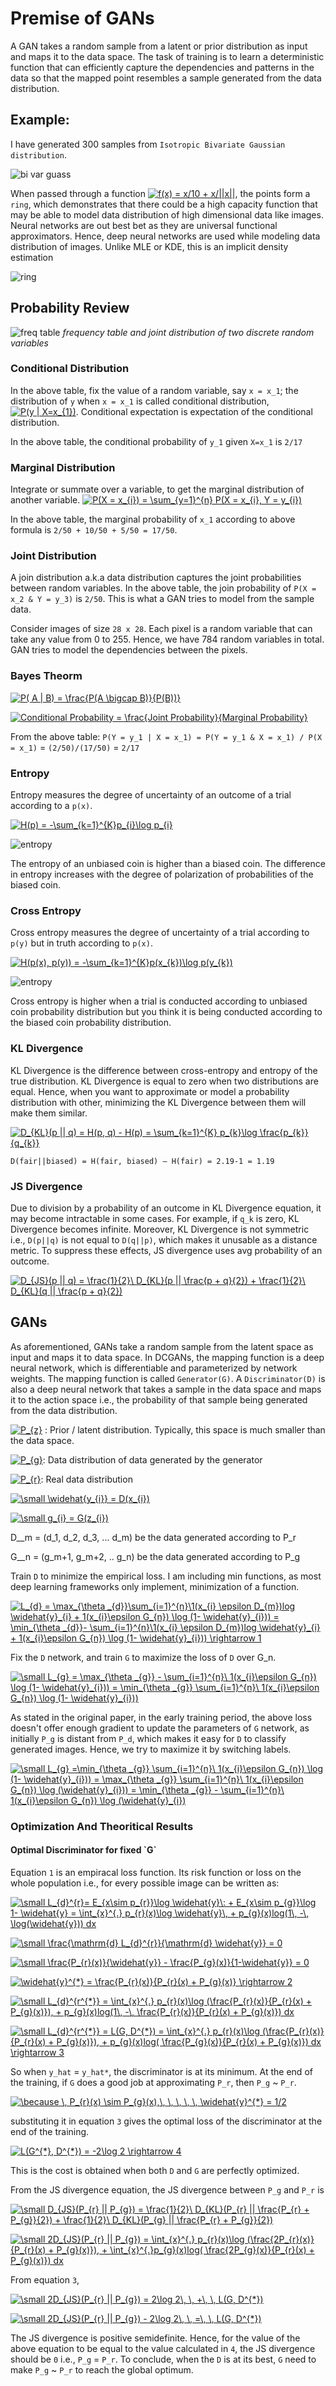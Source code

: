 Premise of GANs
===

A GAN takes a random sample from a latent or prior distribution as input and maps it to the data space. The task of training is to learn a deterministic function that can efficiently capture the dependencies and patterns in the data so that the mapped point resembles a sample generated from the data distribution. 

Example:
---

I have generated 300 samples from `Isotropic Bivariate Gaussian distribution`. 

![bi var guass](Images/bi_var_guassian.png)

When passed through a function <a href="https://www.codecogs.com/eqnedit.php?latex=f(x)&space;=&space;x/10&space;&plus;&space;x/||x||" target="_blank"><img src="https://latex.codecogs.com/svg.latex?f(x)&space;=&space;x/10&space;&plus;&space;x/||x||" title="f(x) = x/10 + x/||x||" /></a>, the points form a `ring`, which demonstrates that there could be a high capacity function that may be able to model data distribution of high dimensional data like images. Neural networks are out best bet as they are universal functional approximators. Hence, deep neural networks are used while modeling data distribution of images. Unlike MLE or KDE, this is an implicit density estimation

![ring](Images/Ring_formation.png)

Probability Review
---

![freq table](Images/frequency_table.png)
*frequency table and joint distribution of two discrete random variables*

<h3>Conditional Distribution</h3> 

In the above table, fix the value of a random variable, say `x = x_1`; the distribution of `y` when `x = x_1` is called conditional distribution, <a href="https://www.codecogs.com/eqnedit.php?latex=P(y&space;|&space;X=x_{1})" target="_blank"><img src="https://latex.codecogs.com/svg.latex?P(y&space;|&space;X=x_{1})" title="P(y | X=x_{1})" /></a>. Conditional expectation is expectation of the conditional distribution. 

In the above table, the conditional probability of `y_1` given `X=x_1` is `2/17`

<h3>Marginal Distribution</h3>

Integrate or summate over a variable, to get the marginal distribution of another variable. 
<a href="https://www.codecogs.com/eqnedit.php?latex=P(X&space;=&space;x_{i})&space;=&space;\sum_{y=1}^{n}&space;P(X&space;=&space;x_{i},&space;Y&space;=&space;y_{i})" target="_blank"><img src="https://latex.codecogs.com/svg.latex?P(X&space;=&space;x_{i})&space;=&space;\sum_{y=1}^{n}&space;P(X&space;=&space;x_{i},&space;Y&space;=&space;y_{i})" title="P(X = x_{i}) = \sum_{y=1}^{n} P(X = x_{i}, Y = y_{i})" /></a>

In the above table, the marginal probability of `x_1` according to above formula is `2/50 + 10/50 + 5/50 = 17/50`. 

<h3>Joint Distribution</h3>

A join distribution a.k.a data distribution captures the joint probabilities between random variables. In the above table, the join probability of `P(X = x_2 & Y = y_3)` is `2/50`. This is what a GAN tries to model from the sample data. 

Consider images of size `28 x 28`. Each pixel is a random variable that can take any value from 0 to 255. Hence, we have 784 random variables in total. GAN tries to model the dependencies between the pixels. 

<h3>Bayes Theorm</h3>

<a href="https://www.codecogs.com/eqnedit.php?latex=P(&space;A&space;|&space;B)&space;=&space;\frac{P(A&space;\bigcap&space;B)}{P(B))}" target="_blank"><img src="https://latex.codecogs.com/svg.latex?P(&space;A&space;|&space;B)&space;=&space;\frac{P(A&space;\bigcap&space;B)}{P(B))}" title="P( A | B) = \frac{P(A \bigcap B)}{P(B))}" /></a>

<a href="https://www.codecogs.com/eqnedit.php?latex=Conditional&space;Probability&space;=&space;\frac{Joint&space;Probability}{Marginal&space;Probability}" target="_blank"><img src="https://latex.codecogs.com/svg.latex?Conditional&space;Probability&space;=&space;\frac{Joint&space;Probability}{Marginal&space;Probability}" title="Conditional Probability = \frac{Joint Probability}{Marginal Probability}" /></a>

From the above table: `P(Y = y_1 | X = x_1) = P(Y = y_1 & X = x_1) / P(X = x_1)` = `(2/50)/(17/50)` = `2/17`

<h3>Entropy</h3>

Entropy measures the degree of uncertainty of an outcome of a trial according to a `p(x)`. 

<a href="https://www.codecogs.com/eqnedit.php?latex=H(p)&space;=&space;-\sum_{k=1}^{K}p_{i}\log&space;p_{i}" target="_blank"><img src="https://latex.codecogs.com/svg.latex?H(p)&space;=&space;-\sum_{k=1}^{K}p_{k}\log&space;p_{k}" title="H(p) = -\sum_{k=1}^{K}p_{i}\log p_{i}" /></a>

![entropy](Images/entropy.png)

 
The entropy of an unbiased coin is higher than a biased coin. The difference in entropy increases with the degree of polarization of probabilities of the biased coin.

<h3>Cross Entropy</h3>

Cross entropy measures the degree of uncertainty of a trial according to `p(y)` but in truth according to `p(x)`.

<a href="https://www.codecogs.com/eqnedit.php?latex=H(p(x),&space;p(y))&space;=&space;-\sum_{k=1}^{K}p(x_{k})\log&space;p(y_{k})" target="_blank"><img src="https://latex.codecogs.com/svg.latex?H(p(x),&space;p(y))&space;=&space;-\sum_{k=1}^{K}p(x_{k})\log&space;p(y_{k})" title="H(p(x), p(y)) = -\sum_{k=1}^{K}p(x_{k})\log p(y_{k})" /></a>

![entropy](Images/cross_entropy.png)

Cross entropy is higher when a trial is conducted according to unbiased coin probability distribution but you think it is being conducted according to the biased coin probability distribution. 

<h3>KL Divergence</h3>

KL Divergence is the difference between cross-entropy and entropy of the true distribution. KL Divergence is equal to zero when two distributions are equal. Hence, when you want to approximate or model a probability distribution with other, minimizing the KL Divergence between them will make them similar.

<a href="https://www.codecogs.com/eqnedit.php?latex=D_{KL}(p&space;||&space;q)&space;=&space;H(p,&space;q)&space;-&space;H(p)&space;=&space;\sum_{k=1}^{K}&space;p_{k}\log&space;\frac{p_{k}}{q_{k}}" target="_blank"><img src="https://latex.codecogs.com/gif.latex?D_{KL}(p&space;||&space;q)&space;=&space;H(p,&space;q)&space;-&space;H(p)&space;=&space;\sum_{k=1}^{K}&space;p_{k}\log&space;\frac{p_{k}}{q_{k}}" title="D_{KL}(p || q) = H(p, q) - H(p) = \sum_{k=1}^{K} p_{k}\log \frac{p_{k}}{q_{k}}" /></a>

`D(fair||biased) = H(fair, biased) – H(fair) = 2.19-1 = 1.19`

<h3>JS Divergence</h3>

Due to division by a probability of an outcome in KL Divergence equation, it may become intractable in some cases. For example, if `q_k` is zero, KL Divergence becomes infinite. Moreover, KL Divergence is not symmetric i.e., `D(p||q)` is not equal to `D(q||p)`, which makes it unusable as a distance metric. To suppress these effects, JS divergence uses avg probability of an outcome.

<a href="https://www.codecogs.com/eqnedit.php?latex=D_{JS}(p&space;||&space;q)&space;=&space;\frac{1}{2}\&space;D_{KL}(p&space;||&space;\frac{p&space;&plus;&space;q}{2})&space;&plus;&space;\frac{1}{2}\&space;D_{KL}(q&space;||&space;\frac{p&space;&plus;&space;q}{2})" target="_blank"><img src="https://latex.codecogs.com/svg.latex?D_{JS}(p&space;||&space;q)&space;=&space;\frac{1}{2}\&space;D_{KL}(p&space;||&space;\frac{p&space;&plus;&space;q}{2})&space;&plus;&space;\frac{1}{2}\&space;D_{KL}(q&space;||&space;\frac{p&space;&plus;&space;q}{2})" title="D_{JS}(p || q) = \frac{1}{2}\ D_{KL}(p || \frac{p + q}{2}) + \frac{1}{2}\ D_{KL}(q || \frac{p + q}{2})" /></a>

GANs
----

As aforementioned, GANs take a random sample from the latent space as input and maps it to data space. In DCGANs, the mapping function is a deep neural network, which is differentiable and parameterized by network weights. The mapping function is called `Generator(G)`. A `Discriminator(D)` is also a deep neural network that takes a sample in the data space and maps it to the action space i.e., the probability of that sample being generated from the data distribution. 

<a href="https://www.codecogs.com/eqnedit.php?latex=P_{z}" target="_blank"><img src="https://latex.codecogs.com/svg.latex?P_{z}" title="P_{z}" /></a> :  Prior / latent distribution. Typically, this space is much smaller than the data space.

<a href="https://www.codecogs.com/eqnedit.php?latex=P_{g}" target="_blank"><img src="https://latex.codecogs.com/svg.latex?P_{g}" title="P_{g}" /></a>: Data distribution of data generated by the generator

<a href="https://www.codecogs.com/eqnedit.php?latex=P_{r}" target="_blank"><img src="https://latex.codecogs.com/svg.latex?P_{r}" title="P_{r}" /></a>: Real data distribution

<a href="https://www.codecogs.com/eqnedit.php?latex=\inline&space;\small&space;\widehat{y_{i}}&space;=&space;D(x_{i})" target="_blank"><img src="https://latex.codecogs.com/svg.latex?\inline&space;\small&space;\widehat{y_{i}}&space;=&space;D(x_{i})" title="\small \widehat{y_{i}} = D(x_{i})" /></a>

<a href="https://www.codecogs.com/eqnedit.php?latex=\inline&space;\small&space;g_{i}&space;=&space;G(z_{i})" target="_blank"><img src="https://latex.codecogs.com/svg.latex?\inline&space;\small&space;g_{i}&space;=&space;G(z_{i})" title="\small g_{i} = G(z_{i})" /></a>

D__m = (d_1, d_2, d_3, ... d_m) be the data generated according to P_r

G__n = (g_m+1, g_m+2, .. g_n) be the data generated according to P_g


Train `D` to minimize the empirical loss. I am including min functions, as most deep learning frameworks only implement, minimization of a function.

<a href="https://www.codecogs.com/eqnedit.php?latex=\inline&space;L_{d}&space;=&space;\max_{\theta&space;_{d}}\sum_{i=1}^{n}\1(x_{i}&space;\epsilon&space;D_{m})log&space;\widehat{y}_{i}&space;&plus;&space;1(x_{i}\epsilon&space;G_{n})&space;\log&space;(1-&space;\widehat{y}_{i}))&space;=&space;\min_{\theta&space;_{d}}-&space;\sum_{i=1}^{n}\1(x_{i}&space;\epsilon&space;D_{m})log&space;\widehat{y}_{i}&space;&plus;&space;1(x_{i}\epsilon&space;G_{n})&space;\log&space;(1-&space;\widehat{y}_{i}))&space;\rightarrow&space;1" target="_blank"><img src="https://latex.codecogs.com/gif.latex?\inline&space;L_{d}&space;=&space;\max_{\theta&space;_{d}}\sum_{i=1}^{n}\1(x_{i}&space;\epsilon&space;D_{m})log&space;\widehat{y}_{i}&space;&plus;&space;1(x_{i}\epsilon&space;G_{n})&space;\log&space;(1-&space;\widehat{y}_{i}))&space;=&space;\min_{\theta&space;_{d}}-&space;\sum_{i=1}^{n}\1(x_{i}&space;\epsilon&space;D_{m})log&space;\widehat{y}_{i}&space;&plus;&space;1(x_{i}\epsilon&space;G_{n})&space;\log&space;(1-&space;\widehat{y}_{i}))&space;\rightarrow&space;1" title="L_{d} = \max_{\theta _{d}}\sum_{i=1}^{n}\1(x_{i} \epsilon D_{m})log \widehat{y}_{i} + 1(x_{i}\epsilon G_{n}) \log (1- \widehat{y}_{i})) = \min_{\theta _{d}}- \sum_{i=1}^{n}\1(x_{i} \epsilon D_{m})log \widehat{y}_{i} + 1(x_{i}\epsilon G_{n}) \log (1- \widehat{y}_{i})) \rightarrow 1" /></a>

Fix the `D` network, and train `G` to maximize the loss of `D` over G_n. 

<a href="https://www.codecogs.com/eqnedit.php?latex=\inline&space;\fn_cm&space;\small&space;L_{g}&space;=&space;\max_{\theta&space;_{g}}&space;-&space;\sum_{i=1}^{n}\&space;1(x_{i}\epsilon&space;G_{n})&space;\log&space;(1-&space;\widehat{y}_{i}))&space;=&space;\min_{\theta&space;_{g}}&space;\sum_{i=1}^{n}\&space;1(x_{i}\epsilon&space;G_{n})&space;\log&space;(1-&space;\widehat{y}_{i}))" target="_blank"><img src="https://latex.codecogs.com/svg.latex?\inline&space;\fn_cm&space;\small&space;L_{g}&space;=&space;\max_{\theta&space;_{g}}&space;-&space;\sum_{i=1}^{n}\&space;1(x_{i}\epsilon&space;G_{n})&space;\log&space;(1-&space;\widehat{y}_{i}))&space;=&space;\min_{\theta&space;_{g}}&space;\sum_{i=1}^{n}\&space;1(x_{i}\epsilon&space;G_{n})&space;\log&space;(1-&space;\widehat{y}_{i}))" title="\small L_{g} = \max_{\theta _{g}} - \sum_{i=1}^{n}\ 1(x_{i}\epsilon G_{n}) \log (1- \widehat{y}_{i})) = \min_{\theta _{g}} \sum_{i=1}^{n}\ 1(x_{i}\epsilon G_{n}) \log (1- \widehat{y}_{i}))" /></a>

As stated in the original paper, in the early training period, the above loss doesn't offer enough gradient to update the parameters of `G` network, as initially `P_g` is distant from `P_d`, which makes it easy for `D` to classify generated images. Hence, we try to maximize it by switching labels.

<a href="https://www.codecogs.com/eqnedit.php?latex=\inline&space;\fn_cm&space;\small&space;L_{g}&space;=\min_{\theta&space;_{g}}&space;\sum_{i=1}^{n}\&space;1(x_{i}\epsilon&space;G_{n})&space;\log&space;(1-&space;\widehat{y}_{i}))&space;=&space;\max_{\theta&space;_{g}}&space;\sum_{i=1}^{n}\&space;1(x_{i}\epsilon&space;G_{n})&space;\log&space;(\widehat{y}_{i}))&space;=&space;\min_{\theta&space;_{g}}&space;-&space;\sum_{i=1}^{n}\&space;1(x_{i}\epsilon&space;G_{n})&space;\log&space;(\widehat{y}_{i})" target="_blank"><img src="https://latex.codecogs.com/svg.latex?\inline&space;\fn_cm&space;\small&space;L_{g}&space;=\min_{\theta&space;_{g}}&space;\sum_{i=1}^{n}\&space;1(x_{i}\epsilon&space;G_{n})&space;\log&space;(1-&space;\widehat{y}_{i}))&space;=&space;\max_{\theta&space;_{g}}&space;\sum_{i=1}^{n}\&space;1(x_{i}\epsilon&space;G_{n})&space;\log&space;(\widehat{y}_{i}))&space;=&space;\min_{\theta&space;_{g}}&space;-&space;\sum_{i=1}^{n}\&space;1(x_{i}\epsilon&space;G_{n})&space;\log&space;(\widehat{y}_{i})" title="\small L_{g} =\min_{\theta _{g}} \sum_{i=1}^{n}\ 1(x_{i}\epsilon G_{n}) \log (1- \widehat{y}_{i})) = \max_{\theta _{g}} \sum_{i=1}^{n}\ 1(x_{i}\epsilon G_{n}) \log (\widehat{y}_{i})) = \min_{\theta _{g}} - \sum_{i=1}^{n}\ 1(x_{i}\epsilon G_{n}) \log (\widehat{y}_{i})" /></a>



<h3> Optimization And Theoritical Results</h3>

<h4> Optimal Discriminator for fixed `G` </h4>

Equation `1` is an empiracal loss function. Its risk function or loss on the whole population i.e., for every possible image can be written as: 

<a href="https://www.codecogs.com/eqnedit.php?latex=\inline&space;\small&space;L_{d}^{r}=&space;E_{x\sim&space;p_{r}}\log&space;\widehat{y}\:&space;&plus;&space;E_{x\sim&space;p_{g}}\log&space;1-&space;\widehat{y}&space;=&space;\int_{x}^{.}&space;p_{r}(x)\log&space;\widehat{y}\,&space;&plus;&space;p_{g}(x)log(1\,&space;-\,&space;\log(\widehat{y}))&space;dx" target="_blank"><img src="https://latex.codecogs.com/gif.latex?\inline&space;\small&space;L_{d}^{r}=&space;E_{x\sim&space;p_{r}}\log&space;\widehat{y}\:&space;&plus;&space;E_{x\sim&space;p_{g}}\log&space;1-&space;\widehat{y}&space;=&space;\int_{x}^{.}&space;p_{r}(x)\log&space;\widehat{y}\,&space;&plus;&space;p_{g}(x)log(1\,&space;-\,&space;\log(\widehat{y}))&space;dx" title="\small L_{d}^{r}= E_{x\sim p_{r}}\log \widehat{y}\: + E_{x\sim p_{g}}\log 1- \widehat{y} = \int_{x}^{.} p_{r}(x)\log \widehat{y}\, + p_{g}(x)log(1\, -\, \log(\widehat{y})) dx" /></a>

<a href="https://www.codecogs.com/eqnedit.php?latex=\inline&space;\small&space;\frac{\mathrm{d}&space;L_{d}^{r}}{\mathrm{d}&space;\widehat{y}}&space;=&space;0" target="_blank"><img src="https://latex.codecogs.com/svg.latex?\inline&space;\small&space;\frac{\mathrm{d}&space;L_{d}^{r}}{\mathrm{d}&space;\widehat{y}}&space;=&space;0" title="\small \frac{\mathrm{d} L_{d}^{r}}{\mathrm{d} \widehat{y}} = 0" /></a>

<a href="https://www.codecogs.com/eqnedit.php?latex=\inline&space;\small&space;\frac{P_{r}(x)}{\widehat{y}}&space;-&space;\frac{P_{g}(x)}{1-\widehat{y}}&space;=&space;0" target="_blank"><img src="https://latex.codecogs.com/svg.latex?\inline&space;\small&space;\frac{P_{r}(x)}{\widehat{y}}&space;-&space;\frac{P_{g}(x)}{1-\widehat{y}}&space;=&space;0" title="\small \frac{P_{r}(x)}{\widehat{y}} - \frac{P_{g}(x)}{1-\widehat{y}} = 0" /></a>

<a href="https://www.codecogs.com/eqnedit.php?latex=\inline&space;\widehat{y}^{*}&space;=&space;\frac{P_{r}(x)}{P_{r}(x)&space;&plus;&space;P_{g}(x)}&space;\rightarrow&space;2" target="_blank"><img src="https://latex.codecogs.com/gif.latex?\inline&space;\widehat{y}^{*}&space;=&space;\frac{P_{r}(x)}{P_{r}(x)&space;&plus;&space;P_{g}(x)}&space;\rightarrow&space;2" title="\widehat{y}^{*} = \frac{P_{r}(x)}{P_{r}(x) + P_{g}(x)} \rightarrow 2" /></a>

<a href="https://www.codecogs.com/eqnedit.php?latex=\inline&space;\small&space;L_{d}^{r^{*}}&space;=&space;\int_{x}^{.}&space;p_{r}(x)\log&space;(\frac{P_{r}(x)}{P_{r}(x)&space;&plus;&space;P_{g}(x)}),&space;&plus;&space;p_{g}(x)log(1\,&space;-\,&space;\frac{P_{r}(x)}{P_{r}(x)&space;&plus;&space;P_{g}(x)})&space;dx" target="_blank"><img src="https://latex.codecogs.com/gif.latex?\inline&space;\small&space;L_{d}^{r^{*}}&space;=&space;\int_{x}^{.}&space;p_{r}(x)\log&space;(\frac{P_{r}(x)}{P_{r}(x)&space;&plus;&space;P_{g}(x)}),&space;&plus;&space;p_{g}(x)log(1\,&space;-\,&space;\frac{P_{r}(x)}{P_{r}(x)&space;&plus;&space;P_{g}(x)})&space;dx" title="\small L_{d}^{r^{*}} = \int_{x}^{.} p_{r}(x)\log (\frac{P_{r}(x)}{P_{r}(x) + P_{g}(x)}), + p_{g}(x)log(1\, -\, \frac{P_{r}(x)}{P_{r}(x) + P_{g}(x)}) dx" /></a>

<a href="https://www.codecogs.com/eqnedit.php?latex=\inline&space;\small&space;L_{d}^{r^{*}}&space;=&space;L(G,&space;D^{*})&space;=&space;\int_{x}^{.}&space;p_{r}(x)\log&space;(\frac{P_{r}(x)}{P_{r}(x)&space;&plus;&space;P_{g}(x)}),&space;&plus;&space;p_{g}(x)log(&space;\frac{P_{g}(x)}{P_{r}(x)&space;&plus;&space;P_{g}(x)})&space;dx&space;\rightarrow&space;3" target="_blank"><img src="https://latex.codecogs.com/gif.latex?\inline&space;\small&space;L_{d}^{r^{*}}&space;=&space;L(G,&space;D^{*})&space;=&space;\int_{x}^{.}&space;p_{r}(x)\log&space;(\frac{P_{r}(x)}{P_{r}(x)&space;&plus;&space;P_{g}(x)}),&space;&plus;&space;p_{g}(x)log(&space;\frac{P_{g}(x)}{P_{r}(x)&space;&plus;&space;P_{g}(x)})&space;dx&space;\rightarrow&space;3" title="\small L_{d}^{r^{*}} = L(G, D^{*}) = \int_{x}^{.} p_{r}(x)\log (\frac{P_{r}(x)}{P_{r}(x) + P_{g}(x)}), + p_{g}(x)log( \frac{P_{g}(x)}{P_{r}(x) + P_{g}(x)}) dx \rightarrow 3" /></a>

So when `y_hat` = `y_hat*`, the discriminator is at its minimum. At the end of the training, if `G` does a good job at approximating `P_r`, then `P_g` ~ `P_r`. 

<a href="https://www.codecogs.com/eqnedit.php?latex=\inline&space;\because&space;\,&space;P_{r}(x)&space;\sim&space;P_{g}(x),\,&space;\,&space;\,&space;\,&space;\,&space;\widehat{y}^{*}&space;=&space;1/2" target="_blank"><img src="https://latex.codecogs.com/gif.latex?\inline&space;\because&space;\,&space;P_{r}(x)&space;\sim&space;P_{g}(x),\,&space;\,&space;\,&space;\,&space;\,&space;\widehat{y}^{*}&space;=&space;1/2" title="\because \, P_{r}(x) \sim P_{g}(x),\, \, \, \, \, \widehat{y}^{*} = 1/2" /></a>

substituting it in equation `3` gives the optimal loss of the discriminator at the end of the training.

<a href="https://www.codecogs.com/eqnedit.php?latex=L(G^{*},&space;D^{*})&space;=&space;-2\log&space;2&space;\rightarrow&space;4" target="_blank"><img src="https://latex.codecogs.com/gif.latex?L(G^{*},&space;D^{*})&space;=&space;-2\log&space;2&space;\rightarrow&space;4" title="L(G^{*}, D^{*}) = -2\log 2 \rightarrow 4" /></a>

This is the cost is obtained when both `D` and `G` are perfectly optimized.

From the JS divergence equation, the JS divergence between `P_g` and `P_r` is

<a href="https://www.codecogs.com/eqnedit.php?latex=\inline&space;\small&space;D_{JS}(P_{r}&space;||&space;P_{g})&space;=&space;\frac{1}{2}\&space;D_{KL}(P_{r}&space;||&space;\frac{P_{r}&space;&plus;&space;P_{g}}{2})&space;&plus;&space;\frac{1}{2}\&space;D_{KL}(P_{g}&space;||&space;\frac{P_{r}&space;&plus;&space;P_{g}}{2})" target="_blank"><img src="https://latex.codecogs.com/gif.latex?\inline&space;\small&space;D_{JS}(P_{r}&space;||&space;P_{g})&space;=&space;\frac{1}{2}\&space;D_{KL}(P_{r}&space;||&space;\frac{P_{r}&space;&plus;&space;P_{g}}{2})&space;&plus;&space;\frac{1}{2}\&space;D_{KL}(P_{g}&space;||&space;\frac{P_{r}&space;&plus;&space;P_{g}}{2})" title="\small D_{JS}(P_{r} || P_{g}) = \frac{1}{2}\ D_{KL}(P_{r} || \frac{P_{r} + P_{g}}{2}) + \frac{1}{2}\ D_{KL}(P_{g} || \frac{P_{r} + P_{g}}{2})" /></a>

<a href="https://www.codecogs.com/eqnedit.php?latex=\inline&space;\small&space;2D_{JS}(P_{r}&space;||&space;P_{g})&space;=&space;\int_{x}^{.}&space;p_{r}(x)\log&space;(\frac{2P_{r}(x)}{P_{r}(x)&space;&plus;&space;P_{g}(x)}),&space;&plus;&space;\int_{x}^{.}p_{g}(x)log(&space;\frac{2P_{g}(x)}{P_{r}(x)&space;&plus;&space;P_{g}(x)})&space;dx" target="_blank"><img src="https://latex.codecogs.com/gif.latex?\inline&space;\small&space;2D_{JS}(P_{r}&space;||&space;P_{g})&space;=&space;\int_{x}^{.}&space;p_{r}(x)\log&space;(\frac{2P_{r}(x)}{P_{r}(x)&space;&plus;&space;P_{g}(x)}),&space;&plus;&space;\int_{x}^{.}p_{g}(x)log(&space;\frac{2P_{g}(x)}{P_{r}(x)&space;&plus;&space;P_{g}(x)})&space;dx" title="\small 2D_{JS}(P_{r} || P_{g}) = \int_{x}^{.} p_{r}(x)\log (\frac{2P_{r}(x)}{P_{r}(x) + P_{g}(x)}), + \int_{x}^{.}p_{g}(x)log( \frac{2P_{g}(x)}{P_{r}(x) + P_{g}(x)}) dx" /></a>

From equation `3`,

<a href="https://www.codecogs.com/eqnedit.php?latex=\inline&space;\small&space;2D_{JS}(P_{r}&space;||&space;P_{g})&space;=&space;2\log&space;2\,&space;\,&space;&plus;\,&space;\,&space;L(G,&space;D^{*})" target="_blank"><img src="https://latex.codecogs.com/gif.latex?\inline&space;\small&space;2D_{JS}(P_{r}&space;||&space;P_{g})&space;=&space;2\log&space;2\,&space;\,&space;&plus;\,&space;\,&space;L(G,&space;D^{*})" title="\small 2D_{JS}(P_{r} || P_{g}) = 2\log 2\, \, +\, \, L(G, D^{*})" /></a>

<a href="https://www.codecogs.com/eqnedit.php?latex=\inline&space;\small&space;2D_{JS}(P_{r}&space;||&space;P_{g})&space;-&space;2\log&space;2\,&space;\,&space;=\,&space;\,&space;L(G,&space;D^{*})" target="_blank"><img src="https://latex.codecogs.com/gif.latex?\inline&space;\small&space;2D_{JS}(P_{r}&space;||&space;P_{g})&space;-&space;2\log&space;2\,&space;\,&space;=\,&space;\,&space;L(G,&space;D^{*})" title="\small 2D_{JS}(P_{r} || P_{g}) - 2\log 2\, \, =\, \, L(G, D^{*})" /></a>

The JS divergence is positive semidefinite. Hence, for the value of the above equation to be equal to the value calculated in `4`, the JS divergence should be `0` i.e., `P_g` = `P_r`. To conclude, when the `D` is at its best, `G` need to make `P_g` ~ `P_r` to reach the global optimum.


 
